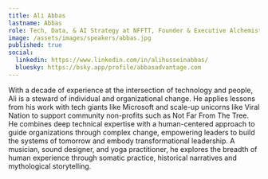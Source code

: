 ```yaml
---
title: Ali Abbas
lastname: Abbas
role: Tech, Data, & AI Strategy at NFFTT, Founder & Executive Alchemist at Abbas Advantage
image: /assets/images/speakers/abbas.jpg
published: true
social:
  linkedin: https://www.linkedin.com/in/alihusseinabbas/
  bluesky: https://bsky.app/profile/abbasadvantage.com
---
```


With a decade of experience at the intersection of technology and people, Ali is a steward of individual and organizational change. He applies lessons from his work with tech giants like Microsoft and scale-up unicorns like Viral Nation to support community non-profits such as Not Far From The Tree. He combines deep technical expertise with a human-centered approach to guide organizations through complex change, empowering leaders to build the systems of tomorrow and embody transformational leadership. A musician, sound designer, and yoga practitioner, he explores the breadth of human experience through somatic practice, historical narratives and mythological storytelling.

